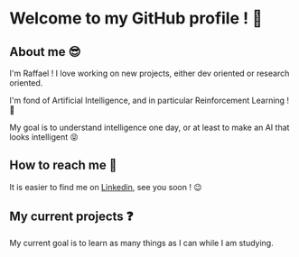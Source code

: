 # Welcome to my GitHub profile ! 🥳

## About me 😎

I'm Raffael ! I love working on new projects, either dev oriented or research oriented.

I'm fond of Artificial Intelligence, and in particular Reinforcement Learning ! 🤖

My goal is to understand intelligence one day, or at least to make an AI that looks intelligent :stuck_out_tongue_closed_eyes:

## How to reach me 💌

It is easier to find me on [Linkedin](https://www.linkedin.com/in/raffaelbdl/), see you soon ! 😉

## My current projects :question:

My current goal is to learn as many things as I can while I am studying.

<!--
**Raffaelbdl/Raffaelbdl** is a ✨ _special_ ✨ repository because its `README.md` (this file) appears on your GitHub profile.

Here are some ideas to get you started:

- 🔭 I’m currently working on ...
- 🌱 I’m currently learning ...
- 👯 I’m looking to collaborate on ...
- 🤔 I’m looking for help with ...
- 💬 Ask me about ...
- 📫 How to reach me: ...
- 😄 Pronouns: ...
- ⚡ Fun fact: ...
-->
